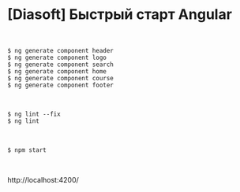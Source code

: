 # [Diasoft] Быстрый старт Angular

<br/>

```
$ ng generate component header
$ ng generate component logo
$ ng generate component search
$ ng generate component home
$ ng generate component course
$ ng generate component footer
```

<br/>

```
$ ng lint --fix
$ ng lint
```

<br/>

```
$ npm start
```

<br/>

http://localhost:4200/
